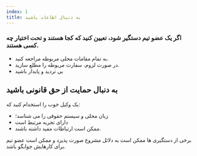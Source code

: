```yaml
---
index: 1
title: به دنبال اطاعات باشید
---
```

### اگر یک عضو تیم دستگیر شود، تعیین کنید که کجا هستند و تحت اختیار چه کسی هستند.

*   به تمام مقامات محلی مربوطه مراجعه کنید.
*   در صورت لزوم، سفارت مربوطه را مطلع سازید.
*   بی تردید و پایدار باشید

## به دنبال حمایت از حق قانونی باشید

یک وکیل خوب را استخدام کنید که:

*   زبان محلی و سیستم حقوقی را می شناسد؛
*   دارای تجربه مرتبط است
*   ممکن است ارتباطات مفید داشته باشند.

برخی از دستگیری ها ممکن است به دلائل مشروع صورت پذیرد و ممکن است عضو تیم برای کارهایش جوابگو باشد.